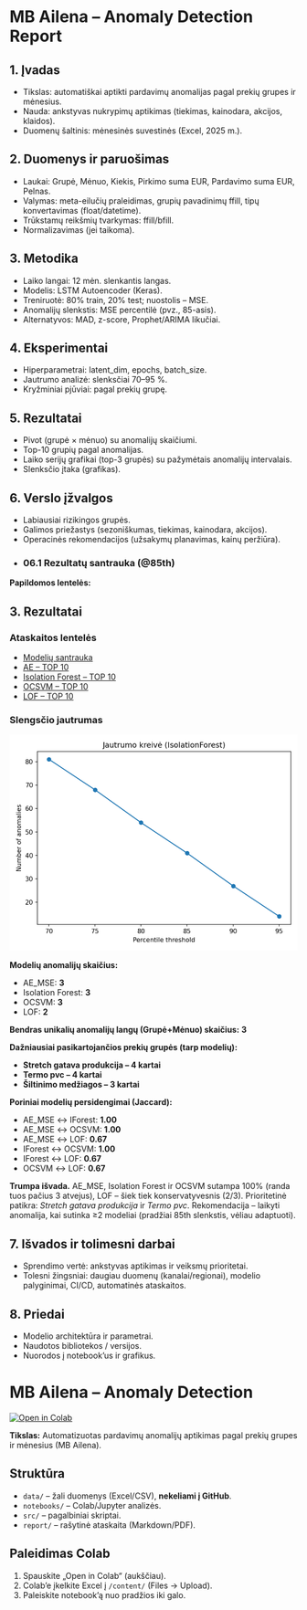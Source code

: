 # MB Ailena – Anomaly Detection Report

## 1. Įvadas
- Tikslas: automatiškai aptikti pardavimų anomalijas pagal prekių grupes ir mėnesius.
- Nauda: ankstyvas nukrypimų aptikimas (tiekimas, kainodara, akcijos, klaidos).
- Duomenų šaltinis: mėnesinės suvestinės (Excel, 2025 m.).

## 2. Duomenys ir paruošimas
- Laukai: Grupė, Mėnuo, Kiekis, Pirkimo suma EUR, Pardavimo suma EUR, Pelnas.
- Valymas: meta-eilučių praleidimas, grupių pavadinimų ffill, tipų konvertavimas (float/datetime).
- Trūkstamų reikšmių tvarkymas: ffill/bfill.
- Normalizavimas (jei taikoma).

## 3. Metodika
- Laiko langai: 12 mėn. slenkantis langas.
- Modelis: LSTM Autoencoder (Keras).
- Treniruotė: 80% train, 20% test; nuostolis – MSE.
- Anomalijų slenkstis: MSE percentilė (pvz., 85-asis).
- Alternatyvos: MAD, z-score, Prophet/ARIMA likučiai.

## 4. Eksperimentai
- Hiperparametrai: latent_dim, epochs, batch_size.
- Jautrumo analizė: slenksčiai 70–95 %.
- Kryžminiai pjūviai: pagal prekių grupę.

## 5. Rezultatai
- Pivot (grupė × mėnuo) su anomalijų skaičiumi.
- Top-10 grupių pagal anomalijas.
- Laiko serijų grafikai (top-3 grupės) su pažymėtais anomalijų intervalais.
- Slenksčio įtaka (grafikas).

## 6. Verslo įžvalgos
- Labiausiai rizikingos grupės.
- Galimos priežastys (sezoniškumas, tiekimas, kainodara, akcijos).
- Operacinės rekomendacijos (užsakymų planavimas, kainų peržiūra).
- ### 06.1 Rezultatų santrauka (@85th)

**Papildomos lentelės:**
## 3. Rezultatai

### Ataskaitos lentelės
- [Modelių santrauka](model_summary.md)
- [AE – TOP 10](ae_top10.md)
- [Isolation Forest – TOP 10](ifor_top10.md)
- [OCSVM – TOP 10](ocsvm_top10.md)
- [LOF – TOP 10](lof_top10.md)

### Slengsčio jautrumas
[![Jautrumo kreivė](img/sensitivity.png)](isvados.md)

<!-- Jei neturi img/sensitivity.png, vietoje to gali naudoti žemiau esantį paveikslą -->
<!-- [![Anomalijų skaičius](anomaly_count_by_model.png)](isvados.md) -->

**Modelių anomalijų skaičius:**
- AE_MSE: **3**
- Isolation Forest: **3**
- OCSVM: **3**
- LOF: **2**

**Bendras unikalių anomalijų langų (Grupė+Mėnuo) skaičius:** **3**

**Dažniausiai pasikartojančios prekių grupės (tarp modelių):**
- **Stretch gatava produkcija – 4 kartai**
- **Termo pvc – 4 kartai**
- **Šiltinimo medžiagos – 3 kartai**

**Poriniai modelių persidengimai (Jaccard):**
- AE_MSE ↔ IForest: **1.00**
- AE_MSE ↔ OCSVM: **1.00**
- AE_MSE ↔ LOF: **0.67**
- IForest ↔ OCSVM: **1.00**
- IForest ↔ LOF: **0.67**
- OCSVM ↔ LOF: **0.67**

**Trumpa išvada.** AE_MSE, Isolation Forest ir OCSVM sutampa 100% (randa tuos pačius 3 atvejus), LOF – šiek tiek konservatyvesnis (2/3). Prioritetinė patikra: *Stretch gatava produkcija* ir *Termo pvc*. Rekomendacija – laikyti anomalija, kai sutinka ≥2 modeliai (pradžiai 85th slenkstis, vėliau adaptuoti).


## 7. Išvados ir tolimesni darbai
- Sprendimo vertė: ankstyvas aptikimas ir veiksmų prioritetai.
- Tolesni žingsniai: daugiau duomenų (kanalai/regionai), modelio palyginimai, CI/CD, automatinės ataskaitos.

## 8. Priedai
- Modelio architektūra ir parametrai.
- Naudotos bibliotekos / versijos.
- Nuorodos į notebook’us ir grafikus.
# MB Ailena – Anomaly Detection

[![Open in Colab](https://colab.research.google.com/assets/colab-badge.svg)](https://colab.research.google.com/github/GiedriusDapsys/MB-Ailena-Anomaly-Detection/blob/main/notebooks/MB%20Ailena%20Anomaly%20Detection%20Report.ipynb)

**Tikslas:** Automatizuotas pardavimų anomalijų aptikimas pagal prekių grupes ir mėnesius (MB Ailena).

## Struktūra
- `data/` – žali duomenys (Excel/CSV), **nekeliami į GitHub**.
- `notebooks/` – Colab/Jupyter analizės.
- `src/` – pagalbiniai skriptai.
- `report/` – rašytinė ataskaita (Markdown/PDF).

## Paleidimas Colab
1. Spauskite „Open in Colab“ (aukščiau).
2. Colab’e įkelkite Excel į `/content/` (Files → Upload).
3. Paleiskite notebook’ą nuo pradžios iki galo.

